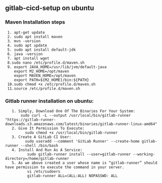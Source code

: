 ## gitlab-cicd-setup on ubuntu

### Maven Installation steps
     1. apt-get update
     2. sudo apt install maven
     3. mvn -version
     4. sudo apt update
     5. sudo apt install default-jdk
     6. java -version
     7. apt install wget
     8.sudo nano /etc/profile.d/maven.sh
     9. export JAVA_HOME=/usr/lib/jvm/default-java
        export M2_HOME=/opt/maven
        export MAVEN_HOME=/opt/maven
        export PATH=${M2_HOME}/bin:${PATH}
     10.sudo chmod +x /etc/profile.d/maven.sh
     11.source /etc/profile.d/maven.sh
     
### Gitlab runner installation on ubuntu:
       1. Simply, Download One Of The Binaries For Your System:
           sudo curl -L --output /usr/local/bin/gitlab-runner "https://gitlab-runner-downloads.s3.amazonaws.com/latest/binaries/gitlab-runner-linux-amd64"
       2. Give It Permission To Execute:
             sudo chmod +x /usr/local/bin/gitlab-runner
       3. Create A GitLab CI User:
             sudo useradd --comment 'GitLab Runner' --create-home gitlab-runner --shell /bin/bash
       4. Install And Run As A Service:
              sudo gitlab-runner install --user=gitlab-runner --working-directory=/home/gitlab-runner
       5. As we above created a user whose name is “gitlab-runner” should have permission to execute the command in your server.
              vi /etc/sudoers
              gitlab-runner ALL=(ALL:ALL) NOPASSWD: ALL

             

        
      
